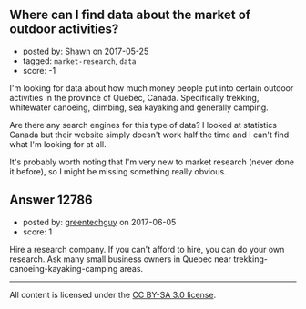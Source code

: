 ## Where can I find data about the market of outdoor activities?

- posted by: [Shawn](https://stackexchange.com/users/52837/shawn) on 2017-05-25
- tagged: `market-research`, `data`
- score: -1

I'm looking for data about how much money people put into certain outdoor activities in the province of Quebec, Canada. Specifically trekking, whitewater canoeing, climbing, sea kayaking and generally camping.

Are there any search engines for this type of data? I looked at statistics Canada but their website simply doesn't work half the time and I can't find what I'm looking for at all.

It's probably worth noting that I'm very new to market research (never done it before), so I might be missing something really obvious.


## Answer 12786

- posted by: [greentechguy](https://stackexchange.com/users/5689178/greentechguy) on 2017-06-05
- score: 1

Hire a research company. If you can't afford to hire, you can do your own research. Ask many small business owners in Quebec near trekking-canoeing-kayaking-camping areas.



---

All content is licensed under the [CC BY-SA 3.0 license](https://creativecommons.org/licenses/by-sa/3.0/).
